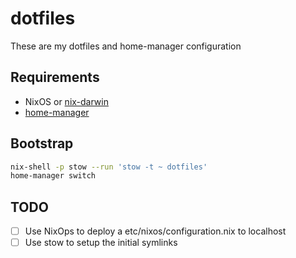 # dotfiles

These are my dotfiles and home-manager configuration

## Requirements

- NixOS or [nix-darwin](https://github.com/LnL7/nix-darwin)
- [home-manager](https://github.com/rycee/home-manager)

## Bootstrap

``` sh
nix-shell -p stow --run 'stow -t ~ dotfiles'
home-manager switch
```

## TODO

- [ ] Use NixOps to deploy a etc/nixos/configuration.nix to localhost
- [ ] Use stow to setup the initial symlinks
